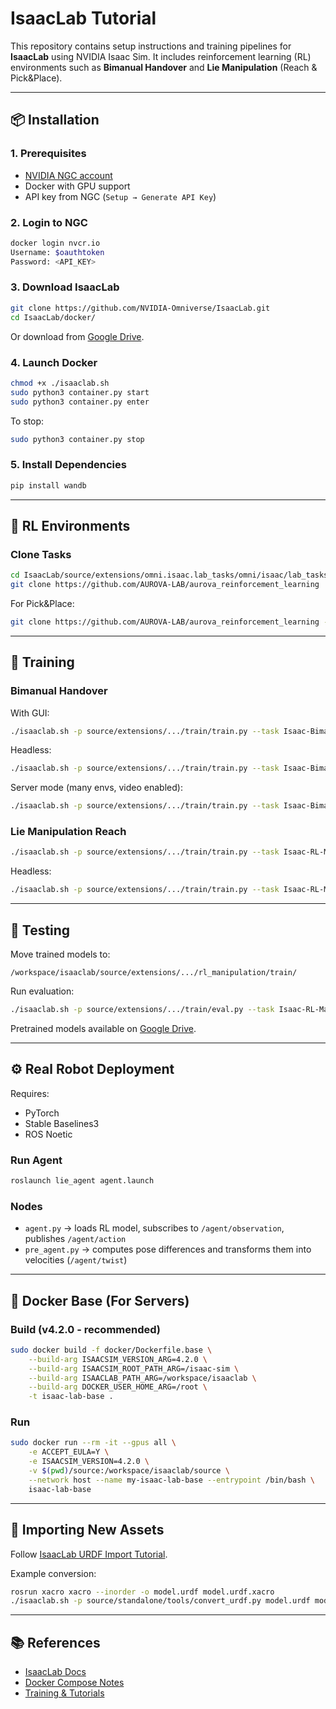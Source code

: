 # IsaacLab Tutorial

This repository contains setup instructions and training pipelines for **IsaacLab** using NVIDIA Isaac Sim. It includes reinforcement learning (RL) environments such as **Bimanual Handover** and **Lie Manipulation** (Reach & Pick&Place).  

---

## 📦 Installation

### 1. Prerequisites
- [NVIDIA NGC account](https://ngc.nvidia.com/signin)  
- Docker with GPU support  
- API key from NGC (`Setup → Generate API Key`)  

### 2. Login to NGC
```bash
docker login nvcr.io
Username: $oauthtoken
Password: <API_KEY>
```

### 3. Download IsaacLab
```bash
git clone https://github.com/NVIDIA-Omniverse/IsaacLab.git
cd IsaacLab/docker/
```

Or download from [Google Drive](https://drive.google.com/drive/folders/155kTFGM4nkJq7VBDJaTDch0ApARkK9Jb?usp=drive_link).

### 4. Launch Docker
```bash
chmod +x ./isaaclab.sh
sudo python3 container.py start
sudo python3 container.py enter
```

To stop:
```bash
sudo python3 container.py stop
```

### 5. Install Dependencies
```bash
pip install wandb
```

---

## 🤖 RL Environments

### Clone Tasks
```bash
cd IsaacLab/source/extensions/omni.isaac.lab_tasks/omni/isaac/lab_tasks/manager_based/classic
git clone https://github.com/AUROVA-LAB/aurova_reinforcement_learning
```

For Pick&Place:
```bash
git clone https://github.com/AUROVA-LAB/aurova_reinforcement_learning -b rl_manipulation_pcikplace_v4.2
```

---

## 🚀 Training

### Bimanual Handover
With GUI:
```bash
./isaaclab.sh -p source/extensions/.../train/train.py --task Isaac-Bimanual-Direct-reach-v0 --num_envs 1
```

Headless:
```bash
./isaaclab.sh -p source/extensions/.../train/train.py --task Isaac-Bimanual-Direct-reach-v0 --num_envs 1 --headless
```

Server mode (many envs, video enabled):
```bash
./isaaclab.sh -p source/extensions/.../train/train.py --task Isaac-Bimanual-Direct-reach-v0 --num_envs 1024 --enable_cameras --video --headless
```

### Lie Manipulation Reach
```bash
./isaaclab.sh -p source/extensions/.../train/train.py --task Isaac-RL-Manipulation-Direct-reach-v0 --num_envs 1
```

Headless:
```bash
./isaaclab.sh -p source/extensions/.../train/train.py --task Isaac-RL-Manipulation-Direct-reach-v0 --num_envs 1 --headless
```

---

## 🧪 Testing

Move trained models to:
```
/workspace/isaaclab/source/extensions/.../rl_manipulation/train/
```

Run evaluation:
```bash
./isaaclab.sh -p source/extensions/.../train/eval.py --task Isaac-RL-Manipulation-Direct-reach-v0 --num_envs 1 --enable_cameras --model_dir <MODEL_PATH>
```

Pretrained models available on [Google Drive](https://drive.google.com/drive/folders/1un_rO9T07DCe0Gp4Fy-j5i9ecMWgr7WW?usp=drive_link).  

---

## ⚙️ Real Robot Deployment

Requires:
- PyTorch  
- Stable Baselines3  
- ROS Noetic  

### Run Agent
```bash
roslaunch lie_agent agent.launch
```

### Nodes
- `agent.py` → loads RL model, subscribes to `/agent/observation`, publishes `/agent/action`  
- `pre_agent.py` → computes pose differences and transforms them into velocities (`/agent/twist`)  

---

## 🐳 Docker Base (For Servers)

### Build (v4.2.0 - recommended)
```bash
sudo docker build -f docker/Dockerfile.base \
    --build-arg ISAACSIM_VERSION_ARG=4.2.0 \
    --build-arg ISAACSIM_ROOT_PATH_ARG=/isaac-sim \
    --build-arg ISAACLAB_PATH_ARG=/workspace/isaaclab \
    --build-arg DOCKER_USER_HOME_ARG=/root \
    -t isaac-lab-base .
```

### Run
```bash
sudo docker run --rm -it --gpus all \
    -e ACCEPT_EULA=Y \
    -e ISAACSIM_VERSION=4.2.0 \
    -v $(pwd)/source:/workspace/isaaclab/source \
    --network host --name my-isaac-lab-base --entrypoint /bin/bash \
    isaac-lab-base
```

---

## 🦾 Importing New Assets
Follow [IsaacLab URDF Import Tutorial](https://isaac-sim.github.io/IsaacLab/main/source/how-to/import_new_asset.html).  

Example conversion:
```bash
rosrun xacro xacro --inorder -o model.urdf model.urdf.xacro
./isaaclab.sh -p source/standalone/tools/convert_urdf.py model.urdf model.usd --merge-joints --make-instanceable --fix-base
```

---

## 📚 References
- [IsaacLab Docs](https://isaac-sim.github.io/IsaacLab/main/index.html)  
- [Docker Compose Notes](https://www.notion.so/IsaacLab-s-Docker-Compose-Explanation-28188e8cb85581478009d2f654ef3707)  
- [Training & Tutorials](https://www.notion.so/Tutorials-28188e8cb855810ca9d6ee5b8671475f)  

